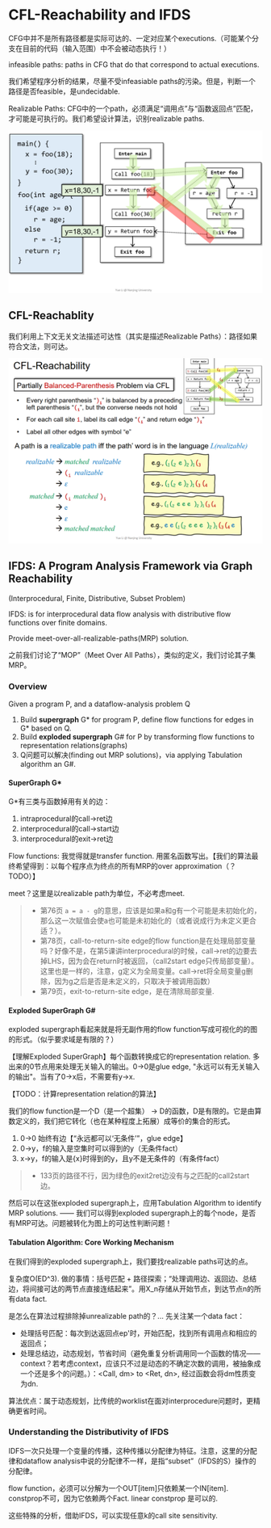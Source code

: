 # CFL-Reachability and IFDS

CFG中并不是所有路径都是实际可达的、一定对应某个executions.（可能某个分支在目前的代码（输入范围）中不会被动态执行！）

infeasible paths: paths in CFG that do that correspond to actual executions.

我们希望程序分析的结果，尽量不受infeasiable paths的污染。但是，判断一个路径是否feasible，是undecidable.

Realizable Paths: CFG中的一个path，必须满足“调用点”与“函数返回点”匹配，才可能是可执行的。我们希望设计算法，识别realizable paths.

![](./pics/12-01.png)

## CFL-Reachablity

我们利用上下文无关文法描述可达性（其实是描述Realizable Paths）：路径如果符合文法，则可达。

![](./pics/12-02.png)

## IFDS: A Program Analysis Framework via Graph Reachability

(Interprocedural, Finite, Distributive, Subset Problem)

IFDS: is for interprocedural data flow analysis with distributive flow functions over finite domains.

Provide meet-over-all-realizable-paths(MRP) solution.

之前我们讨论了“MOP”（Meet Over All Paths），类似的定义，我们讨论其子集MRP。

### Overview

Given a program P, and a dataflow-analysis problem Q

1. Build **supergraph** G* for program P, define flow functions for edges in G* based on Q.
2. Build **exploded supergraph** G# for P by transforming flow functions to representation relations(graphs)
3. Q问题可以解决(finding out MRP solutions)，via applying Tabulation algorithm an G#.

#### SuperGraph G*

G*有三类与函数掉用有关的边：

1. intraprocedural的call->ret边
2. interprocedural的call->start边
3. interprocedural的exit->ret边

Flow functions: 我觉得就是transfer function. 用匿名函数写出。【我们的算法最终希望得到：以每个程序点为终点的所有MRP的over approximation（？TODO）】

meet？这里是以realizable path为单位，不必考虑meet.

> * 第76页 `a = a - g`的意思，应该是如果a和g有一个可能是未初始化的，那么这一次赋值会使a也可能是未初始化的（或者说成行为未定义更合适？）。
> * 第78页，call-to-return-site edge的flow function是在处理局部变量吗？好像不是，在第5课讲interprocedural的时候，call->ret的边要去掉LHS，因为会在return时被返回，（call2start edge只传局部变量）。这里也是一样的，注意，g定义为全局变量。call->ret将全局变量g删除，因为g之后是否是未定义的，只取决于被调用函数）
> * 第79页，exit-to-return-site edge，是在清除局部变量.

#### Exploded SuperGraph G#

exploded supergraph看起来就是将无副作用的flow function写成可视化的的图的形式。（似乎要求域是有限的？）

【理解Exploded SuperGraph】每个函数转换成它的representation relation. 多出来的0节点用来处理无关输入的输出。0->0是glue edge, "永远可以有无关输入的输出"。当有了0->x后，不需要有y->x.

【TODO：计算representation relation的算法】

我们的flow function是一个D（是一个超集） -> D的函数，D是有限的。它是由算数定义的，我们把它转化（也在某种程度上拓展）成等价的集合的形式。

1. 0->0 始终有边【“永远都可以‘无条件’”，glue edge】
2. 0->y，f的输入是空集时可以得到的y（无条件fact）
3. x->y，f的输入是{x}时得到的y，且y不是无条件的（有条件fact）

> * 133页的路径不行，因为绿色的exit2ret边没有与之匹配的call2start边。

然后可以在这张exploded supergraph上，应用Tabulation Algorithm to identify MRP solutions. —— 我们可以得到exploded supergraph上的每个node，是否有MRP可达。问题被转化为图上的可达性判断问题！

#### Tabulation Algorithm: Core Working Mechanism

在我们得到的exploded supergraph上，我们要找realizable paths可达的点。

复杂度O(ED^3). 做的事情：括号匹配 + 路径探索；“处理调用边、返回边、总结边，将间接可达的两节点直接连结起来”。用X_n存储从开始节点，到达节点n的所有data fact.

是怎么在算法过程排除掉unrealizable path的？... 先关注某一个data fact：

* 处理括号匹配：每次到达返回点ep'时，开始匹配，找到所有调用点和相应的返回点；
* 处理总结边，动态规划，节省时间（避免重复分析调用同一个函数的情况——context？若考虑context，应该只不过是动态的不确定次数的调用，被抽象成一个还是多个的问题。）：<Call, dm> to <Ret, dn>, 经过函数会将dm性质变为dn.

算法优点：属于动态规划，比传统的worklist在面对interprocedure问题时，更精确更省时间。

### Understanding the Distributivity of IFDS

IDFS一次只处理一个变量的传播，这种传播以分配律为特征。注意，这里的分配律和dataflow analysis中说的分配律不一样，是指“subset”（IFDS的S）操作的分配律。

flow function，必须可以分解为一个OUT[item]只依赖某一个IN[item]. constprop不可，因为它依赖两个Fact. linear constprop 是可以的.

这些特殊的分析，借助IFDS，可以实现任意k的call site sensitivity.
